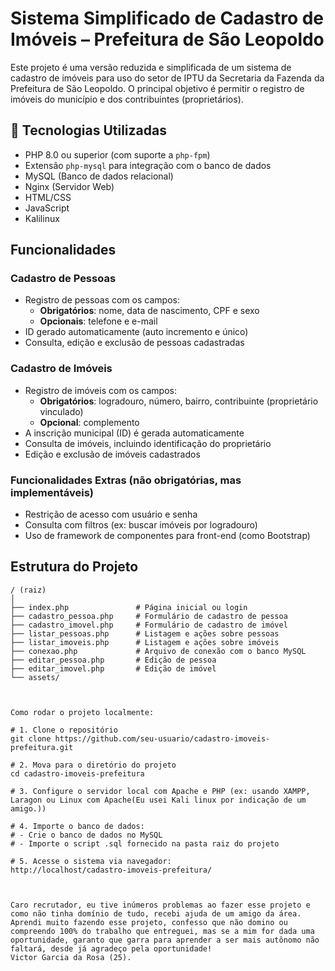 # Sistema Simplificado de Cadastro de Imóveis – Prefeitura de São Leopoldo

Este projeto é uma versão reduzida e simplificada de um sistema de cadastro de imóveis para uso do setor de IPTU da Secretaria da Fazenda da Prefeitura de São Leopoldo. O principal objetivo é permitir o registro de imóveis do município e dos contribuintes (proprietários).

## 🚀 Tecnologias Utilizadas

- PHP 8.0 ou superior (com suporte a `php-fpm`)
- Extensão `php-mysql` para integração com o banco de dados
- MySQL (Banco de dados relacional)
- Nginx (Servidor Web)
- HTML/CSS
- JavaScript
- Kalilinux

##  Funcionalidades

### Cadastro de Pessoas
- Registro de pessoas com os campos:
  - **Obrigatórios**: nome, data de nascimento, CPF e sexo
  - **Opcionais**: telefone e e-mail
- ID gerado automaticamente (auto incremento e único)
- Consulta, edição e exclusão de pessoas cadastradas

### Cadastro de Imóveis
- Registro de imóveis com os campos:
  - **Obrigatórios**: logradouro, número, bairro, contribuinte (proprietário vinculado)
  - **Opcional**: complemento
- A inscrição municipal (ID) é gerada automaticamente
- Consulta de imóveis, incluindo identificação do proprietário
- Edição e exclusão de imóveis cadastrados

### Funcionalidades Extras (não obrigatórias, mas implementáveis)
- Restrição de acesso com usuário e senha
- Consulta com filtros (ex: buscar imóveis por logradouro)
- Uso de framework de componentes para front-end (como Bootstrap)

##  Estrutura do Projeto

```plaintext
/ (raiz)
│
├── index.php               # Página inicial ou login
├── cadastro_pessoa.php     # Formulário de cadastro de pessoa
├── cadastro_imovel.php     # Formulário de cadastro de imóvel
├── listar_pessoas.php      # Listagem e ações sobre pessoas
├── listar_imoveis.php      # Listagem e ações sobre imóveis
├── conexao.php             # Arquivo de conexão com o banco MySQL
├── editar_pessoa.php       # Edição de pessoa
├── editar_imovel.php       # Edição de imóvel
└── assets/



Como rodar o projeto localmente:

# 1. Clone o repositório
git clone https://github.com/seu-usuario/cadastro-imoveis-prefeitura.git

# 2. Mova para o diretório do projeto
cd cadastro-imoveis-prefeitura

# 3. Configure o servidor local com Apache e PHP (ex: usando XAMPP, Laragon ou Linux com Apache(Eu usei Kali linux por indicação de um amigo.))

# 4. Importe o banco de dados:
# - Crie o banco de dados no MySQL
# - Importe o script .sql fornecido na pasta raiz do projeto

# 5. Acesse o sistema via navegador:
http://localhost/cadastro-imoveis-prefeitura/
        


Caro recrutador, eu tive inúmeros problemas ao fazer esse projeto e como não tinha domínio de tudo, recebi ajuda de um amigo da área. Aprendi muito fazendo esse projeto, confesso que não domino ou compreendo 100% do trabalho que entreguei, mas se a mim for dada uma oportunidade, garanto que garra para aprender a ser mais autônomo não faltará, desde já agradeço pela oportunidade!
Victor Garcia da Rosa (25).

